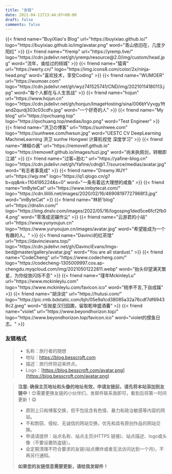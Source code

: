 ```yaml
---
title: "友链"
date: 2021-04-11T13:44:07+08:00
draft: false
comments: false
---
```


<div class="flink" id="article-container">
<div class="friend-list-div" >
{{< friend name="BuyiXiao's Blog" url="https://buyixiao.github.io/" logo="https://buyixiao.github.io/img/avatar.png" word="青山依旧在，几度夕阳红" >}}
{{< friend name="Yremp" url="https://yremp.live/" logo="https://cdn.jsdelivr.net/gh/yremp/resource@2.0/img/custom/head.jpg" word="流年，谁给过的倾城" >}}
{{< friend name="猿宵" url="https://werty.cn/" logo="https://img.icons8.com/color/2x/ninja-head.png" word="喜欢技术，享受Coding" >}}
{{< friend name="WUMOER" url="https://wumoer.com" logo="https://cdn.jsdelivr.net/gh/wyz741525741/CND/img/20210114180113.jpg" word="每个人都在与人生苦战" >}}
{{< friend name="hojun" url="https://www.hojun.cn" logo="https://cdn.jsdelivr.net/gh/honjun/ImageHosting/sina/006bYVyvgy1ftand2qurdj303c03cdfv.jpg" word="一个好奇的人" >}}
{{< friend name="My blog" url="https://qvchuang.top" logo="https://qvchuang.top/medias/logo.png" word="Test Engineer" >}}
{{< friend name="洪卫の博客" url="https://sunhwee.com" logo="https://sunhwee.com/hwsun.jpg" word="UESTC CV DeepLearning MachineLearning 洪卫 sunhw Hongwei 计算机视觉 深度学习" >}}
{{< friend name="辣椒の酱" url="https://removeif.github.io" logo="https://removeif.github.io/images/tuzi.jpg" word="尚未执佩剑，转眼即江湖" >}}
{{< friend name="过客~励む" url="https://yafine-blog.cn" logo="https://cdn.jsdelivr.net/gh/Yafine/cdn@1.7/source/medias/avatar.jpg" word="有志者事竟成" >}}
{{< friend name="Dreamy.WJY" url="https://wjy.me" logo="https://q1.qlogo.cn/g?b=qq&nk=1104195224&s=0" word="一条有着远大理想的咸鱼" >}}
{{< friend name="imByteCat" url="https://www.imbytecat.com/" logo="https://cdn.lililili.net/images/2020/02/16/46908197727968f3.jpg" word="imByteCat" >}}
{{< friend name="林祈'blog" url="https://dnslin.com/" logo="https://img.dnslv.com/images/2022/05/16/logospng1ded5ce6fcf2fb04.png" word="零落成泥碾作尘" >}}
{{< friend name="云游君的小站" url="https://www.yunyoujun.cn" logo="https://www.yunyoujun.cn/images/avatar.jpg" word="希望能成为一个有趣的人。" >}}
{{< friend name="Davinci的红茶馆" url="https://davincievans.top/" logo="https://cdn.jsdelivr.net/gh/DavinciEvans/Imgs-bed@master/gallery/avatar.jpg" word="You are all stardust." >}}
{{< friend name="CodeCheng" url="https://www.codecheng.com/" logo="https://codecheng-1305009997.cos.ap-chengdu.myqcloud.com/img/20210501222811.webp" word="抬头仰望满天繁星，为你绽放闪烁不息" >}}
{{< friend name="瑾年MckinleyLu" url="https://www.mckinleylu.com" logo="https://www.mckinleylu.com/favicon.ico" word="桃李不言,下自成蹊" >}}
{{< friend name="胡涂说" url="https://hutusi.com/" logo="https://pic.rmb.bdstatic.com/bjh/05e9a1cd38085a32a76cdf7df69438c2.jpeg" word="任抛星汉归园圃，留取乾坤盛酒囊" >}}
{{< friend name="violet" url="https://www.beyondhorizon.top/" logo="https://www.beyondhorizon.top/favicon.ico" word="violet的摸鱼日志。" >}}
</div>
</div>

<h3>友链格式</h3>

> - 名称：旅行者的随想
> - 地址：https://blog.besscroft.com
> - 描述：旅行终将迎来终点。
> - Logo：[https://blog.besscroft.com/avatar.png](https://blog.besscroft.com/avatar.png)

> **注意: 确保主页地址和头像的地址有效，申请友链前，请先将本站添加到友链中**！😊需要更换友链的小伙伴们，发邮件联系我即可，看到后将第一时间更新！😋
>
> - 原则上只和博客交换，但不包括含有色情、暴力和政治敏感等内容的网站。
> - 不和剽窃、侵权、无诚信的网站交换，优先和具有原创作品的网站交换。
> - 申请请提供：站点名称、站点主页(HTTPS 链接)、站点描述、logo或头像（不要设置防盗链）。
> - 会定期清理不符合要求的友链(站点爆炸或者无法访问达到一个月)，不再另行通知。
>
> **如果您的友链信息需要更新，请给我发邮件！**